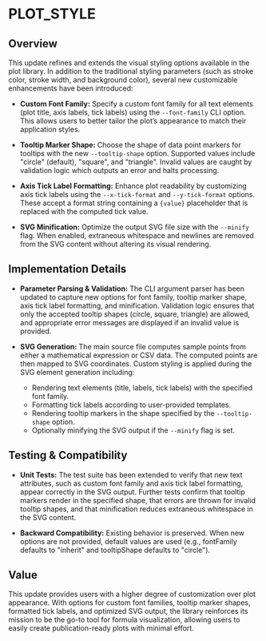 # PLOT_STYLE

## Overview
This update refines and extends the visual styling options available in the plot library. In addition to the traditional styling parameters (such as stroke color, stroke width, and background color), several new customizable enhancements have been introduced:

- **Custom Font Family:** Specify a custom font family for all text elements (plot title, axis labels, tick labels) using the `--font-family` CLI option. This allows users to better tailor the plot’s appearance to match their application styles.

- **Tooltip Marker Shape:** Choose the shape of data point markers for tooltips with the new `--tooltip-shape` option. Supported values include "circle" (default), "square", and "triangle". Invalid values are caught by validation logic which outputs an error and halts processing.

- **Axis Tick Label Formatting:** Enhance plot readability by customizing axis tick labels using the `--x-tick-format` and `--y-tick-format` options. These accept a format string containing a `{value}` placeholder that is replaced with the computed tick value.

- **SVG Minification:** Optimize the output SVG file size with the `--minify` flag. When enabled, extraneous whitespace and newlines are removed from the SVG content without altering its visual rendering.

## Implementation Details
- **Parameter Parsing & Validation:** The CLI argument parser has been updated to capture new options for font family, tooltip marker shape, axis tick label formatting, and minification. Validation logic ensures that only the accepted tooltip shapes (circle, square, triangle) are allowed, and appropriate error messages are displayed if an invalid value is provided.

- **SVG Generation:** The main source file computes sample points from either a mathematical expression or CSV data. The computed points are then mapped to SVG coordinates. Custom styling is applied during the SVG element generation including:
  - Rendering text elements (title, labels, tick labels) with the specified font family.
  - Formatting tick labels according to user-provided templates.
  - Rendering tooltip markers in the shape specified by the `--tooltip-shape` option.
  - Optionally minifying the SVG output if the `--minify` flag is set.

## Testing & Compatibility
- **Unit Tests:** The test suite has been extended to verify that new text attributes, such as custom font family and axis tick label formatting, appear correctly in the SVG output. Further tests confirm that tooltip markers render in the specified shape, that errors are thrown for invalid tooltip shapes, and that minification reduces extraneous whitespace in the SVG content.

- **Backward Compatibility:** Existing behavior is preserved. When new options are not provided, default values are used (e.g., fontFamily defaults to "inherit" and tooltipShape defaults to "circle").

## Value
This update provides users with a higher degree of customization over plot appearance. With options for custom font families, tooltip marker shapes, formatted tick labels, and optimized SVG output, the library reinforces its mission to be the go-to tool for formula visualization, allowing users to easily create publication-ready plots with minimal effort.